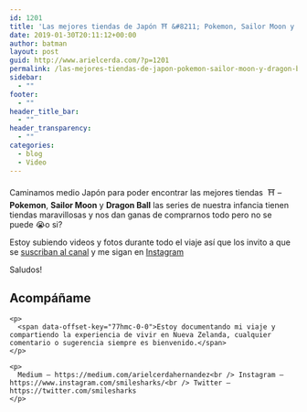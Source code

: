 ```yaml
---
id: 1201
title: 'Las mejores tiendas de Japón ⛩ &#8211; Pokemon, Sailor Moon y Dragon Ball'
date: 2019-01-30T20:11:12+00:00
author: batman
layout: post
guid: http://www.arielcerda.com/?p=1201
permalink: /las-mejores-tiendas-de-japon-pokemon-sailor-moon-y-dragon-ball/
sidebar:
  - ""
footer:
  - ""
header_title_bar:
  - ""
header_transparency:
  - ""
categories:
  - blog
  - Video
---
```

Caminamos medio Japón para poder encontrar las mejores tiendas  ⛩ &#8211; **Pokemon**, **Sailor Moon** y **Dragon Ball** las series de nuestra infancia tienen tiendas maravillosas y nos dan ganas de comprarnos todo pero no se puede 😭o si?



<span data-offset-key="77hmc-0-0">Estoy subiendo videos y fotos durante todo el viaje así que los invito a que se <a href="http://bit.ly/youtubearielweb">suscriban al canal</a> y me sigan en <a href="https://www.instagram.com/smilesharks/">Instagram</a></span>

Saludos!

<!--more-->

<div class="" data-block="true" data-editor="d14nd" data-offset-key="77hmc-0-0">
  <div class="_1mf _1mj" data-offset-key="77hmc-0-0">
    <h2>
      Acompáñame
    </h2>

    <p>
      <span data-offset-key="77hmc-0-0">Estoy documentando mi viaje y compartiendo la experiencia de vivir en Nueva Zelanda, cualquier comentario o sugerencia siempre es bienvenido.</span>
    </p>

    <p>
      Medium — https://medium.com/arielcerdahernandez<br /> Instagram — https://www.instagram.com/smilesharks/<br /> Twitter — https://twitter.com/smilesharks
    </p>
  </div>
</div>
